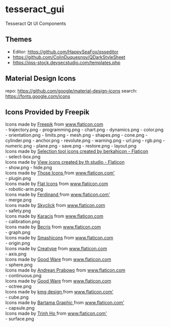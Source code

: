 # tesseract_gui
Tesseract Qt UI Components

## Themes
- Editor: https://github.com/HappySeaFox/qsseditor
- https://github.com/ColinDuquesnoy/QDarkStyleSheet
- https://qss-stock.devsecstudio.com/templates.php

## Material Design Icons
repo: https://github.com/google/material-design-icons
search: https://fonts.google.com/icons

## Icons Provided by Freepik
<div>Icons made by <a href="https://www.freepik.com" title="Freepik">Freepik</a> from <a href="https://www.flaticon.com/" title="Flaticon">www.flaticon.com</a></div>
  - trajectory.png
  - programming.png
  - chart.png
  - dynamics.png
  - color.png
  - orientation.png
  - limits.png
  - mesh.png
  - shapes.png
  - cone.png
  - cylinder.png
  - anchor.png
  - revolute.png
  - warning.png
  - url.png
  - rgb.png
  - numeric.png
  - plane.png
  - save.png
  - restore.png
  - layout.png

<div>Icons made by <a href="https://www.flaticon.com/free-icons/selection-tool" title="selection tool icons">Selection tool icons created by berkahicon - Flaticon</a></div>
- select-box.png

<div>Icons made by <a href="https://www.flaticon.com/free-icons/view" title="view icons">View icons created by th studio - Flaticon</a></div>
- show.png
- hide.png

<div>Icons made by <a href="https://www.flaticon.com/authors/those-icons" title="Those Icons"> Those Icons </a> from <a href="https://www.flaticon.com/" title="Flaticon">www.flaticon.com'</a></div>
- plugin.png

<div>Icons made by <a href="https://www.flaticon.com/authors/flat-icons" title="Flat Icons">Flat Icons</a> from <a href="https://www.flaticon.com/" title="Flaticon">www.flaticon.com</a></div>
- robotic-arm.png

<div>Icons made by <a href="https://www.flaticon.com/authors/ferdinand" title="Ferdinand"> Ferdinand </a> from <a href="https://www.flaticon.com/" title="Flaticon">www.flaticon.com'</a></div>
- merge.png

<div>Icons made by <a href="https://www.flaticon.com/authors/skyclick" title="Skyclick">Skyclick</a> from <a href="https://www.flaticon.com/" title="Flaticon">www.flaticon.com</a></div>
- safety.png

<div>Icons made by <a href="https://www.flaticon.com/authors/karacis" title="Karacis">Karacis</a> from <a href="https://www.flaticon.com/" title="Flaticon">www.flaticon.com</a></div>
- calibration.png

<div>Icons made by <a href="https://www.flaticon.com/authors/becris" title="Becris">Becris</a> from <a href="https://www.flaticon.com/" title="Flaticon">www.flaticon.com</a></div>
- graph.png

<div>Icons made by <a href="https://www.flaticon.com/authors/smashicons" title="Smashicons">Smashicons</a> from <a href="https://www.flaticon.com/" title="Flaticon">www.flaticon.com</a></div>
- origin.png

<div>Icons made by <a href="https://www.flaticon.com/authors/creatype" title="Creatype">Creatype</a> from <a href="https://www.flaticon.com/" title="Flaticon">www.flaticon.com</a></div>
- axis.png

<div>Icons made by <a href="https://www.flaticon.com/authors/good-ware" title="Good Ware">Good Ware</a> from <a href="https://www.flaticon.com/" title="Flaticon">www.flaticon.com</a></div>
- sphere.png

<div>Icons made by <a href="https://www.flaticon.com/authors/andrean-prabowo" title="Andrean Prabowo">Andrean Prabowo</a> from <a href="https://www.flaticon.com/" title="Flaticon">www.flaticon.com</a></div>
- continuous.png

<div>Icons made by <a href="https://www.flaticon.com/authors/good-ware" title="Good Ware">Good Ware</a> from <a href="https://www.flaticon.com/" title="Flaticon">www.flaticon.com</a></div>
- octree.png

<div> Icons made by <a href="" title="kmg design"> kmg design </a> from <a href="https://www.flaticon.com/" title="Flaticon">www.flaticon.com'</a></div>
- cube.png

<div> Icons made by <a href="https://www.flaticon.com/authors/bartama-graphic" title="Bartama Graphic"> Bartama Graphic </a> from <a href="https://www.flaticon.com/" title="Flaticon">www.flaticon.com'</a></div>
- capsule.png

<div> Icons made by <a href="https://www.flaticon.com/authors/trinh-ho" title="Trinh Ho"> Trinh Ho </a> from <a href="https://www.flaticon.com/" title="Flaticon">www.flaticon.com'</a></div>
- surface.png


